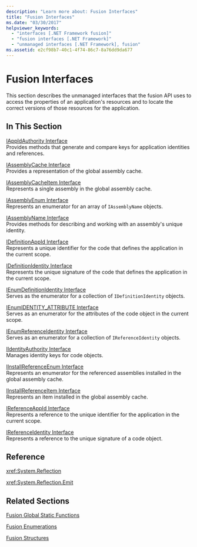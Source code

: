 ```yaml
---
description: "Learn more about: Fusion Interfaces"
title: "Fusion Interfaces"
ms.date: "03/30/2017"
helpviewer_keywords: 
  - "interfaces [.NET Framework fusion]"
  - "fusion interfaces [.NET Framework]"
  - "unmanaged interfaces [.NET Framework], fusion"
ms.assetid: e2cf98b7-40c1-4f74-86c7-8a76dd9da677
---
```

# Fusion Interfaces

This section describes the unmanaged interfaces that the fusion API uses to access the properties of an application's resources and to locate the correct versions of those resources for the application.  
  
## In This Section  

 [IAppIdAuthority Interface](iappidauthority-interface.md)  
 Provides methods that generate and compare keys for application identities and references.  
  
 [IAssemblyCache Interface](iassemblycache-interface.md)  
 Provides a representation of the global assembly cache.  
  
 [IAssemblyCacheItem Interface](iassemblycacheitem-interface.md)  
 Represents a single assembly in the global assembly cache.  
  
 [IAssemblyEnum Interface](iassemblyenum-interface.md)  
 Represents an enumerator for an array of `IAssemblyName` objects.  
  
 [IAssemblyName Interface](iassemblyname-interface.md)  
 Provides methods for describing and working with an assembly's unique identity.  
  
 [IDefinitionAppId Interface](idefinitionappid-interface.md)  
 Represents a unique identifier for the code that defines the application in the current scope.  
  
 [IDefinitionIdentity Interface](idefinitionidentity-interface.md)  
 Represents the unique signature of the code that defines the application in the current scope.  
  
 [IEnumDefinitionIdentity Interface](ienumdefinitionidentity-interface.md)  
 Serves as the enumerator for a collection of `IDefinitionIdentity` objects.  
  
 [IEnumIDENTITY_ATTRIBUTE Interface](ienumidentity-attribute-interface.md)  
 Serves as an enumerator for the attributes of the code object in the current scope.  
  
 [IEnumReferenceIdentity Interface](ienumreferenceidentity-interface.md)  
 Serves as an enumerator for a collection of `IReferenceIdentity` objects.  
  
 [IIdentityAuthority Interface](iidentityauthority-interface.md)  
 Manages identity keys for code objects.  
  
 [IInstallReferenceEnum Interface](iinstallreferenceenum-interface.md)  
 Represents an enumerator for the referenced assemblies installed in the global assembly cache.  
  
 [IInstallReferenceItem Interface](iinstallreferenceitem-interface.md)  
 Represents an item installed in the global assembly cache.  
  
 [IReferenceAppId Interface](ireferenceappid-interface.md)  
 Represents a reference to the unique identifier for the application in the current scope.  
  
 [IReferenceIdentity Interface](ireferenceidentity-interface.md)  
 Represents a reference to the unique signature of a code object.  
  
## Reference  

 <xref:System.Reflection>  
  
 <xref:System.Reflection.Emit>  
  
## Related Sections  

 [Fusion Global Static Functions](fusion-global-static-functions.md)  
  
 [Fusion Enumerations](fusion-enumerations.md)  
  
 [Fusion Structures](fusion-structures.md)
